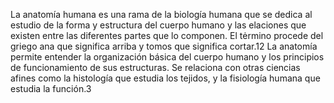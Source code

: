 La anatomía humana es una rama de la biología humana que se dedica al estudio de la forma y estructura del cuerpo humano y las 
elaciones que existen entre las diferentes partes que lo componen. El tėrmino procede del griego ana que significa arriba y tomos
que significa cortar.1​2​ La anatomía permite entender la organización básica del cuerpo humano y los principios de funcionamiento
de sus estructuras. Se relaciona con otras ciencias afines como la histología que estudia los tejidos, y la fisiología humana que
estudia la función.3​